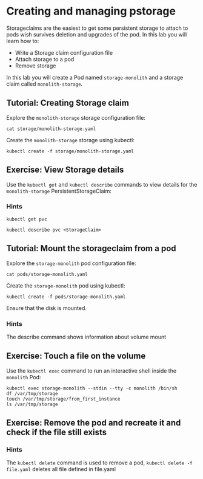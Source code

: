 # Creating and managing pstorage

Storageclaims are the easiest to get some persistent storage to attach to pods wish survives deletion and upgrades of the pod. In this lab you will learn how to:

* Write a Storage claim configuration file
* Attach storage to a pod
* Remove storage

In this lab you will create a Pod named `storage-monolith` and a storage claim called `monolith-storage`. 

## Tutorial: Creating Storage claim

Explore the `monolith-storage` storage configuration file:

```
cat storage/monolith-storage.yaml
```

Create the `monolith-storage` storage using kubectl:

```
kubectl create -f storage/monolith-storage.yaml
```

## Exercise: View Storage details

Use the `kubectl get` and `kubectl describe` commands to view details for the `monolith-storage` PersistentStorageClaim:

### Hints

```
kubectl get pvc
```

```
kubectl describe pvc <StorageClaim>
```

## Tutorial: Mount the storageclaim from a pod

Explore the `storage-monolith` pod configuration file:

```
cat pods/storage-monolith.yaml
```

Create the `storage-monolith` pod using kubectl:

```
kubectl create -f pods/storage-monolith.yaml
```

Ensure that the disk is mounted. 

### Hints

The describe command shows information about volume mount


## Exercise: Touch a file on the volume

Use the `kubectl exec` command to run an interactive shell inside the `monolith` Pod:

```
kubectl exec storage-monolith --stdin --tty -c monolith /bin/sh
df /var/tmp/storage
touch /var/tmp/storage/from_first_instance
ls /var/tmp/storage
```

## Exercise: Remove the pod and recreate it and check if the file still exists

### Hints

The `kubectl delete` command is used to remove a pod, `kubectl delete -f file.yaml` deletes all file defined in file.yaml

